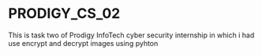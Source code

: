 # PRODIGY_CS_02
This is task two of Prodigy InfoTech cyber security internship in which i had use encrypt and decrypt images using pyhton 
